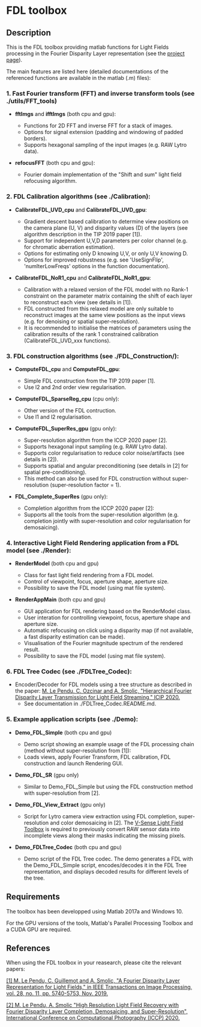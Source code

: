 
# FDL toolbox

## Description

This is the FDL toolbox providing matlab functions for Light Fields processing in the Fourier Disparity Layer representation (see the [project page](https://v-sense.scss.tcd.ie/research/a-fourier-disparity-layer-representation-for-light-fields/)).

The main features are listed here (detailed documentations of the referenced functions are available in the matlab (.m) files):

### 1. Fast Fourier transform (FFT) and inverse transform tools (see ./utils/FFT_tools)

- **fftImgs** and **ifftImgs** (both cpu and gpu):
	- Functions for 2D FFT and inverse FFT for a stack of images.
	- Options for signal extension (padding and windowing of padded borders).
	- Supports hexagonal sampling of the input images (e.g. RAW Lytro data).
	
- **refocusFFT** (both cpu and gpu):
	- Fourier domain implementation of the "Shift and sum" light field refocusing algorithm.
	
### 2. FDL Calibration algorithms (see ./Calibration):

- **CalibrateFDL_UVD_cpu** and **CalibrateFDL_UVD_gpu**:
	- Gradient descent based calibration to determine view positions on the camera plane (U, V) and disparity values (D) of the layers (see algorithm description in the TIP 2019 paper [1]).
	- Support for independent U,V,D parameters per color channel (e.g. for chromatic aberration estimation).
	- Options for estimating only D knowing U,V, or only U,V knowing D.
	- Options for improved robustness (e.g. see 'UseSignFlip', 'numIterLowFreqs' options in the function documentation).
	
- **CalibrateFDL_NoR1_cpu** and **CalibrateFDL_NoR1_gpu**:
	- Calibration with a relaxed version of the FDL model with no Rank-1 constraint on the parameter matrix containing the shift of each layer to reconstruct each view (see details in [1]).
	- FDL constructed from this relaxed model are only suitable to reconstruct images at the same view positions as the input views (e.g. for denoising or spatial super-resolution).
	- It is recommended to initialise the matrices of parameters using the calibration results of the rank 1 constrained calibration (CalibrateFDL_UVD_xxx functions).


### 3. FDL construction algorithms (see ./FDL_Construction/):

- **ComputeFDL_cpu** and **ComputeFDL_gpu**: 
	- Simple FDL construction from the TIP 2019 paper [1].
	- Use l2 and 2nd order view regularisation.
	
- **ComputeFDL_SparseReg_cpu** (cpu only): 
	- Other version of the FDL contruction. 
	- Use l1 and l2 regularisation.
	
- **ComputeFDL_SuperRes_gpu** (gpu only):
	-  Super-resolution algorithm from the ICCP 2020 paper [2].
	- Supports hexagonal input sampling (e.g. RAW Lytro data).
	- Supports color regularisation to reduce color noise/artifacts (see details in [2]).
	- Supports spatial and angular preconditioning (see details in [2] for spatial pre-conditioning).
	- This method can also be used for FDL construction without super-resolution (super-resolution factor = 1).
	
- **FDL_Complete_SuperRes** (gpu only):
	- Completion algorithm from the ICCP 2020 paper [2]:
	- Supports all the tools from the super-resolution algorithm (e.g. completion jointly with super-resolution and color regularisation for demosaicing).


### 4. Interactive Light Field Rendering application from a FDL model (see ./Render):

-  **RenderModel** (both cpu and gpu)
	- Class for  fast light field rendering from a FDL model.
	- Control of viewpoint, focus, aperture shape, aperture size.
	- Possibility to save the FDL model (using mat file system).

- **RenderAppMain** (both cpu and gpu)
	- GUI application for FDL rendering based on the RenderModel class.
	- User interation for controlling viewpoint, focus, aperture shape and aperture size.
	- Automatic refocusing on click using a disparity map (if not available, a fast disparity estimation can be made).
	- Visualisation of the Fourier magnitude spectrum of the rendered result.
	- Possibility to save the FDL model (using mat file system).

### 6. FDL Tree Codec (see ./FDLTree_Codec):

- Encoder/Decoder for FDL models using a tree structure as described in the paper: [M. Le Pendu, C. Ozcinar and A. Smolic, "Hierarchical Fourier Disparity Layer Transmission for Light Field Streaming," ICIP 2020.](https://v-sense.scss.tcd.ie/wp-content/uploads/2020/05/FDL_Stream_final.pdf)
	- See documentation in ./FDLTree_Codec.README.md.

### 5. Example application scripts (see ./Demo):

- **Demo_FDL_Simple** (both cpu and gpu)
	- Demo script showing an example usage of the FDL processing chain (method without super-resolution from [1]):
	- Loads views, apply Fourier Transform, FDL calibration, FDL construction and launch Rendering GUI.

- **Demo_FDL_SR** (gpu only)
	- Similar to Demo_FDL_Simple but using the FDL construction method with super-resolution from [2].

- **Demo_FDL_View_Extract** (gpu only)
	- Script for Lytro camera view extraction using FDL completion, super-resolution and  color demosaicing in [2]. The [V-Sense Light Field Toolbox](https://github.com/V-Sense/LFToolbox-CLIM_VSENSE) is required to previously convert RAW sensor data into incomplete views along their masks indicating the missing pixels.

- **Demo_FDLTree_Codec** (both cpu and gpu)
	- Demo script of the FDL Tree codec. The demo generates a FDL with the Demo_FDL_Simple script, encodes/decodes it in the FDL Tree representation, and displays decoded results for different levels of the tree.


## Requirements

The toolbox has been developped using Matlab 2017a and Windows 10.

For the GPU versions of the tools, Matlab's Parallel Processing Toolbox and a CUDA GPU are required.

## References

When using the FDL toolbox in your reasearch, please cite the relevant papers:

[\[1\] M. Le Pendu, C. Guillemot and A. Smolic, "A Fourier Disparity Layer Representation for Light Fields," in IEEE Transactions on Image Processing, vol. 28, no. 11, pp. 5740-5753, Nov. 2019.](https://v-sense.scss.tcd.ie/wp-content/uploads/2019/05/FDL_preprint.pdf)

[\[2\] M. Le Pendu, A. Smolic "High Resolution Light Field Recovery with Fourier Disparity Layer Completion, Demosaicing, and Super-Resolution", International Conference on Computational Photography (ICCP) 2020.](https://v-sense.scss.tcd.ie/wp-content/uploads/2017/10/FDLSR_ICCP_preprint.pdf)
